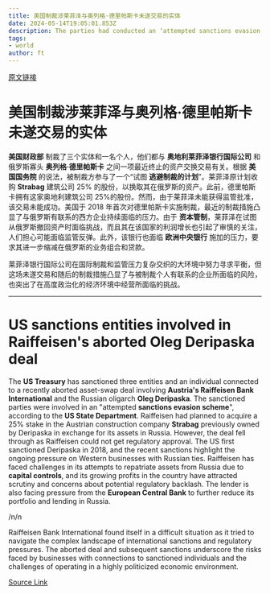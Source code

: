 ```yaml
---
title: 美国制裁涉莱菲泽与奥列格·德里帕斯卡未遂交易的实体
date: 2024-05-14T19:05:01.853Z
description: The parties had conducted an ‘attempted sanctions evasion scheme’ connected to the Russian oligarch, Washington says
tags: 
- world
author: ft
---
```


[原文链接](https://ft.com/content/5b2ea525-efa6-4c83-9efa-2b631b6a796e)

# 美国制裁涉莱菲泽与奥列格·德里帕斯卡未遂交易的实体

**美国财政部** 制裁了三个实体和一名个人，他们都与 **奥地利莱菲泽银行国际公司** 和俄罗斯寡头 **奥列格·德里帕斯卡** 之间一项最近终止的资产交换交易有关。根据 **美国国务院** 的说法，被制裁方参与了一个“试图 **逃避制裁的计划**”。莱菲泽原计划收购 **Strabag** 建筑公司 25% 的股份，以换取其在俄罗斯的资产。此前，德里帕斯卡拥有这家奥地利建筑公司 25%的股份。然而，由于莱菲泽未能获得监管批准，该交易未能成功。美国于 2018 年首次对德里帕斯卡实施制裁，最近的制裁措施凸显了与俄罗斯有联系的西方企业持续面临的压力。由于 **资本管制**，莱菲泽在试图从俄罗斯撤回资产时面临挑战，而且其在该国家的利润增长也引起了审慎的关注，人们担心可能面临监管反弹。此外，该银行也面临 **欧洲中央银行** 施加的压力，要求其进一步缩减在俄罗斯的业务组合和贷款。

莱菲泽银行国际公司在国际制裁和监管压力复杂交织的大环境中努力寻求平衡，但这场未遂交易和随后的制裁措施凸显了与被制裁个人有联系的企业所面临的风险，也突出了在高度政治化的经济环境中经营所面临的挑战。

---

# US sanctions entities involved in Raiffeisen's aborted Oleg Deripaska deal

The **US Treasury** has sanctioned three entities and an individual connected to a recently aborted asset-swap deal involving **Austria's Raiffeisen Bank International** and the Russian oligarch **Oleg Deripaska**. The sanctioned parties were involved in an "attempted **sanctions evasion scheme**", according to the **US State Department**. Raiffeisen had planned to acquire a 25% stake in the Austrian construction company **Strabag** previously owned by Deripaska in exchange for its assets in Russia. However, the deal fell through as Raiffeisen could not get regulatory approval. The US first sanctioned Deripaska in 2018, and the recent sanctions highlight the ongoing pressure on Western businesses with Russian ties. Raiffeisen has faced challenges in its attempts to repatriate assets from Russia due to **capital controls**, and its growing profits in the country have attracted scrutiny and concerns about potential regulatory backlash. The lender is also facing pressure from the **European Central Bank** to further reduce its portfolio and lending in Russia. 

/n/n

Raiffeisen Bank International found itself in a difficult situation as it tried to navigate the complex landscape of international sanctions and regulatory pressures. The aborted deal and subsequent sanctions underscore the risks faced by businesses with connections to sanctioned individuals and the challenges of operating in a highly politicized economic environment.

[Source Link](https://ft.com/content/5b2ea525-efa6-4c83-9efa-2b631b6a796e)

